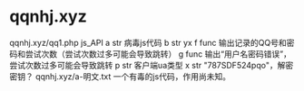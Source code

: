 # qqnhj.xyz
qqnhj.xyz/qq1.php	js_API
a	str		病毒js代码
b	str		yx
f	func	输出记录的QQ号和密码和尝试次数（尝试次数过多可能会导致跳转）
g	func	输出“用户名密码错误”，尝试次数过多可能会导致跳转
p	str		客户端ua类型
x	str		"787SDF524pqo"，解密密钥？
qqnhj.xyz/a-明文.txt
一个有毒的js代码，作用尚未知。
